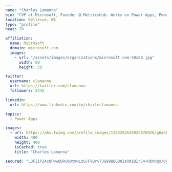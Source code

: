 ```yaml
---
name: "Charles Lamanna"
bio: "CVP at Microsoft, Founder @ MetricsHub. Works on Power Apps, Power Automate, Power Virtual Agent, Common Data Service and Dynamics 365."
location: Bellevue, WA
type: "profile"
heat: 78

affiliation:
  name: Microsoft
  domain: microsoft.com
  images:
    - url: "/assets/images/organizations/microsoft.com-50x50.jpg"
      width: 50
      height: 50

twitter:
  username: clamanna
  url: https://twitter.com/clamanna
  followers: 2545

linkedin:
  url: https://www.linkedin.com/in/charleslamanna

topics:
  - Power Apps

images:
  - url: https://pbs.twimg.com/profile_images/1263202626922876928/g6qGbHZ-_400x400.jpg
    width: 400
    height: 400
    isCached: true
    title: "Charles Lamanna"

secured: "L3FI1P2Ac8PwwUDRvbOtmwLzG/FkQrv73G998BGU02sRAiDIrJ4+HbnHqX/0yYuSQTkuGG+JofwJdGd/gt7cgCSx48sCW+Q+HVdHFFI5dVhzt2H/LmLXC87gH4Pafex9xt7Zp1gASBEMzRwXqoe9tlB5te/tY+HlXA36axetqgSDb/nzR0NHtGwQqQH6UxAlWojSEFdZrhaKA6CujocKBy4pl/TTR3jmcHxzuwn+UiIo3NyJV4QT0fwxryQs1Mfc9+FM7LNOR0oNTiEtpAgl5zcrFm5K2FpqlxLiEg1ZRjKUIsrb31GVhjPsVrCLF3wxOctmy1TjUVfCZFnNMKFa3TMGX9GTHdR3A6qSYrjrkyD5HE7nh18u/LR8xiG0sTAOuFBFtuEMsFrFx+FgOpn5lF4TiG+MuZjMF77yH9WckVk=;rnTdCuuVf6i1cO6/CT377Q=="
---
```


